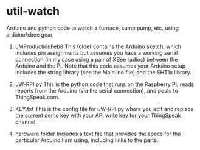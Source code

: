 util-watch
==========

Arduino and python code to watch a furnace, sump pump, etc. using arduino/xbee gear.

1.  uMProductionFeb8
This folder contains the Arduino sketch, which includes pin assignments but assumes you have
a working serial connection (in my case using a pair of XBee radios) between the Arduino and the Pi.
Note that this code assumes your Arduino setup includes the string library (see the Main.ino file)
and the SHT1x library.

2. uW-RPI.py
This is the python code that runs on the Raspberry Pi, reads reports from the Arduino
(via the serial connection), and posts to ThingSpeak.com.

3. KEY.txt
This is the config file for uW-RPI.py where you edit and replace the current demo key
with your API write key for your ThingSpeak channel.

4. hardware folder
Includes a text file that provides the specs for the particular Arduino I am using,
including links to the parts.
